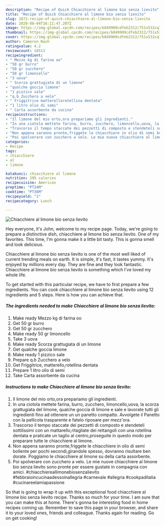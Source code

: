 ```yaml
---
description: "Recipe of Quick Chiacchiere al limone bio senza lievito"
title: "Recipe of Quick Chiacchiere al limone bio senza lievito"
slug: 2872-recipe-of-quick-chiacchiere-al-limone-bio-senza-lievito
date: 2020-08-04T16:11:47.207Z
image: https://img-global.cpcdn.com/recipes/b849909cdfeb2312/751x532cq70/chiacchiere-al-limone-bio-senza-lievito-recipe-main-photo.jpg
thumbnail: https://img-global.cpcdn.com/recipes/b849909cdfeb2312/751x532cq70/chiacchiere-al-limone-bio-senza-lievito-recipe-main-photo.jpg
cover: https://img-global.cpcdn.com/recipes/b849909cdfeb2312/751x532cq70/chiacchiere-al-limone-bio-senza-lievito-recipe-main-photo.jpg
author: Cameron Nash
ratingvalue: 4.2
reviewcount: 18513
recipeingredient:
- " Mezzo kg di farina oo"
- "50 gr burro"
- "50 gr zucchero"
- "50 gr limoncello"
- "3 uova"
- " Scorza grattugiata di un limone"
- "qualche goccia limone"
- "1 pizzico sale"
- "q.b Zucchero a velo"
- " Friggitrice matterellorotellina dentata"
- "1 litro olio di semi"
- " Carta assorbente da cucina"
recipeinstructions:
- "Il limone del mio orto,ora prepariamo gli ingredienti."
- "In una ciotola mettete farina, burro, zucchero, limoncello,uova, la scorza grattugiata del limone, qualche goccia di limone e sale e lavorate tutti gli ingredienti fino ad ottenere un un panetto compatto. Avvolgete il Panetto con la pellicola trasparente e fatelo riposare per mezz&#39;ora."
- "Trascorso il tempo staccate dei pezzetti di composto e stendeteli sottilissimi con un mattarello,ritagliate dei rettangoli con una rotellina dentata e praticate un taglio al centro,proseguite in questo modo per preparare tutte le chiacchiere al limone."
- "Non appena saranno pronte,friggete le chiacchiere in olio di semi bollente per pochi secondi,girandole spesso, dovranno risultare ben dorate. Poggiamo le chiacchiere al limone su della carta assorbente."
- "Poi spolverare con zucchero a velo. Le mie nuove chiacchiere al limone bio senza lievito sono pronte per essere gustate in compagnia con amici. #chiacchiereallimonebiosenzalievito #febbraioincucinaadessoinallegria #carnevale #allegria #cookpaditalia #cucinareelamiapassione"
categories:
- Recipe
tags:
- chiacchiere
- al
- limone

katakunci: chiacchiere al limone 
nutrition: 295 calories
recipecuisine: American
preptime: "PT24M"
cooktime: "PT36M"
recipeyield: "1"
recipecategory: Lunch

---
```



![Chiacchiere al limone bio senza lievito](https://img-global.cpcdn.com/recipes/b849909cdfeb2312/751x532cq70/chiacchiere-al-limone-bio-senza-lievito-recipe-main-photo.jpg)

Hey everyone, it's John, welcome to my recipe page. Today, we're going to prepare a distinctive dish, chiacchiere al limone bio senza lievito. One of my favorites. This time, I'm gonna make it a little bit tasty. This is gonna smell and look delicious.

Chiacchiere al limone bio senza lievito is one of the most well liked of current trending meals on earth. It is simple, it's fast, it tastes yummy. It's enjoyed by millions every day. They are fine and they look fantastic. Chiacchiere al limone bio senza lievito is something which I've loved my whole life.




To get started with this particular recipe, we have to first prepare a few ingredients. You can cook chiacchiere al limone bio senza lievito using 12 ingredients and 5 steps. Here is how you can achieve that.

<!--inarticleads1-->

##### The ingredients needed to make Chiacchiere al limone bio senza lievito:

1. Make ready  Mezzo kg di farina oo
1. Get 50 gr burro
1. Get 50 gr zucchero
1. Make ready 50 gr limoncello
1. Take 3 uova
1. Make ready  Scorza grattugiata di un limone
1. Get qualche goccia limone
1. Make ready 1 pizzico sale
1. Prepare q.b Zucchero a velo
1. Get  Friggitrice, matterello,rotellina dentata
1. Prepare 1 litro olio di semi
1. Take  Carta assorbente da cucina




<!--inarticleads2-->

##### Instructions to make Chiacchiere al limone bio senza lievito:

1. Il limone del mio orto,ora prepariamo gli ingredienti.
1. In una ciotola mettete farina, burro, zucchero, limoncello,uova, la scorza grattugiata del limone, qualche goccia di limone e sale e lavorate tutti gli ingredienti fino ad ottenere un un panetto compatto. Avvolgete il Panetto con la pellicola trasparente e fatelo riposare per mezz&#39;ora.
1. Trascorso il tempo staccate dei pezzetti di composto e stendeteli sottilissimi con un mattarello,ritagliate dei rettangoli con una rotellina dentata e praticate un taglio al centro,proseguite in questo modo per preparare tutte le chiacchiere al limone.
1. Non appena saranno pronte,friggete le chiacchiere in olio di semi bollente per pochi secondi,girandole spesso, dovranno risultare ben dorate. Poggiamo le chiacchiere al limone su della carta assorbente.
1. Poi spolverare con zucchero a velo. Le mie nuove chiacchiere al limone bio senza lievito sono pronte per essere gustate in compagnia con amici. #chiacchiereallimonebiosenzalievito #febbraioincucinaadessoinallegria #carnevale #allegria #cookpaditalia #cucinareelamiapassione




So that is going to wrap it up with this exceptional food chiacchiere al limone bio senza lievito recipe. Thanks so much for your time. I am sure that you can make this at home. There's gonna be interesting food in home recipes coming up. Remember to save this page in your browser, and share it to your loved ones, friends and colleague. Thanks again for reading. Go on get cooking!
